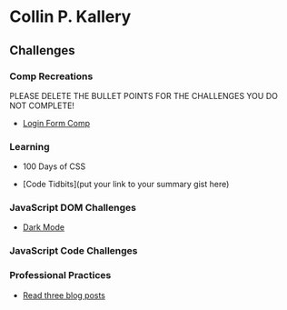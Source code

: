 # Collin P. Kallery

## Challenges

### Comp Recreations

PLEASE DELETE THE BULLET POINTS FOR THE CHALLENGES YOU DO NOT COMPLETE!

- [Login Form Comp](https://codepen.io/collinkallery/pen/yLLmRML)

### Learning

- 100 Days of CSS


- [Code Tidbits](put your link to your summary gist here)

### JavaScript DOM Challenges

- [Dark Mode](https://codepen.io/collinkallery/pen/VwYZmLb)

### JavaScript Code Challenges


### Professional Practices

- [Read three blog posts](https://gist.github.com/collinkallery/cfe62846b5a0362e202688f3155348bb)
